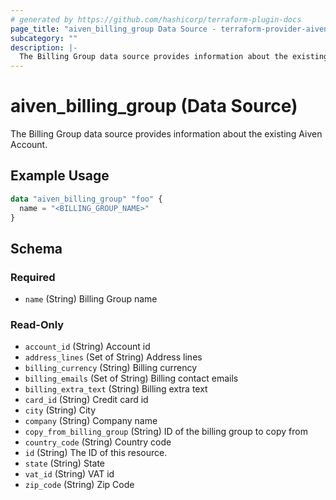 ```yaml
---
# generated by https://github.com/hashicorp/terraform-plugin-docs
page_title: "aiven_billing_group Data Source - terraform-provider-aiven"
subcategory: ""
description: |-
  The Billing Group data source provides information about the existing Aiven Account.
---
```


# aiven_billing_group (Data Source)

The Billing Group data source provides information about the existing Aiven Account.

## Example Usage

```terraform
data "aiven_billing_group" "foo" {
  name = "<BILLING_GROUP_NAME>"
}
```

<!-- schema generated by tfplugindocs -->
## Schema

### Required

- `name` (String) Billing Group name

### Read-Only

- `account_id` (String) Account id
- `address_lines` (Set of String) Address lines
- `billing_currency` (String) Billing currency
- `billing_emails` (Set of String) Billing contact emails
- `billing_extra_text` (String) Billing extra text
- `card_id` (String) Credit card id
- `city` (String) City
- `company` (String) Company name
- `copy_from_billing_group` (String) ID of the billing group to copy from
- `country_code` (String) Country code
- `id` (String) The ID of this resource.
- `state` (String) State
- `vat_id` (String) VAT id
- `zip_code` (String) Zip Code


